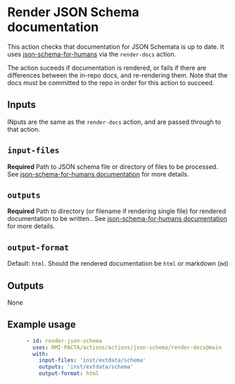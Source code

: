 # Render JSON Schema documentation

This action checks that documentation for JSON Schemata is up to date.
It uses [json-schema-for-humans](https://github.com/coveooss/json-schema-for-humans) via the `render-docs` action.

The action suceeds if documentation is rendered, or fails if there are differences between the in-repo docs, and re-rendering them.
Note that the docs must be committed to the repo in order for this action to succeed.

## Inputs

INputs are the same as the `render-docs` action, and are passed through to that action.

## `input-files`

**Required**
Path to JSON schema file or directory of files to be processed.
See [json-schema-for-humans documentation](https://github.com/coveooss/json-schema-for-humans?tab=readme-ov-file#usage) for more details.

## `outputs`

**Required**
Path to directory (or filename if rendering single file) for rendered documentation to be written..
See [json-schema-for-humans documentation](https://github.com/coveooss/json-schema-for-humans?tab=readme-ov-file#usage) for more details.

## `output-format`

Default: `html`.
Should the rendered documentation be `html` or markdown (`md`)

## Outputs

None

## Example usage

```yaml
      - id: render-json-schema
        uses: RMI-PACTA/actions/actions/json-schema/render-docs@main
        with:
          input-files: 'inst/extdata/schema'
          outputs: 'inst/extdata/schema'
          output-format: html
```

